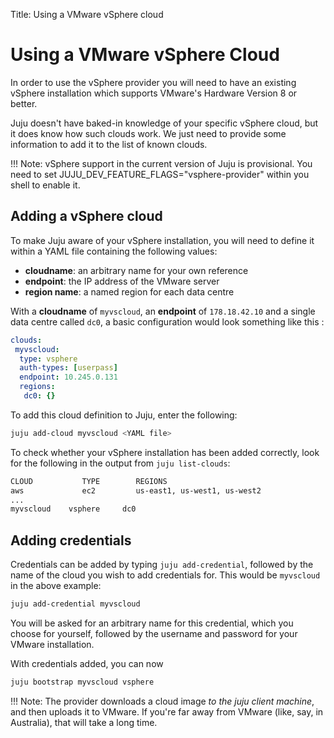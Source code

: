 Title: Using a VMware vSphere cloud


# Using a VMware vSphere Cloud

In order to use the vSphere provider you will need to have an existing
vSphere installation which supports VMware's Hardware Version 8 or better.

Juju doesn't have baked-in knowledge of your specific vSphere cloud, but it
does know how such clouds work. We just need to provide some information to add
it to the list of known clouds. 

!!! Note: vSphere support in the current version of Juju is provisional. You
need to set JUJU_DEV_FEATURE_FLAGS="vsphere-provider" within you shell to
enable it.

## Adding a vSphere cloud

To make Juju aware of your vSphere installation, you will need to define it
within a YAML file containing the following values:

  - **cloudname**: an arbitrary name for your own reference
  - **endpoint**: the IP address of the VMware server
  - **region name**: a named region for each data centre

With a **cloudname** of `myvscloud`, an **endpoint** of `178.18.42.10`  and a
single data centre called `dc0`, a basic configuration would look something
like this :

```yaml
clouds:
 myvscloud:
  type: vsphere
  auth-types: [userpass]
  endpoint: 10.245.0.131
  regions:
   dc0: {}
```

To add this cloud definition to Juju, enter the following:

```bash
juju add-cloud myvscloud <YAML file>
```

To check whether your vSphere installation has been added correctly, look for
the following in the output from `juju list-clouds`:

```bash
CLOUD           TYPE        REGIONS
aws             ec2         us-east1, us-west1, us-west2
...
myvscloud    vsphere     dc0
```

## Adding credentials

Credentials can be added by typing `juju add-credential`, followed by the name
of the cloud you wish to add credentials for. This would be `myvscloud` in the
above example:

```bash
juju add-credential myvscloud
```
You will be asked for an arbitrary name for this credential, which you
choose for yourself, followed by the username and password for your VMware
installation. 

With credentials added, you can now 


 
```bash
juju bootstrap myvscloud vsphere
```

!!! Note: The provider downloads a cloud image *to the juju client machine*,
and then uploads it to VMware. If you're far away from VMware (like, say, in
Australia), that will take a long time.
